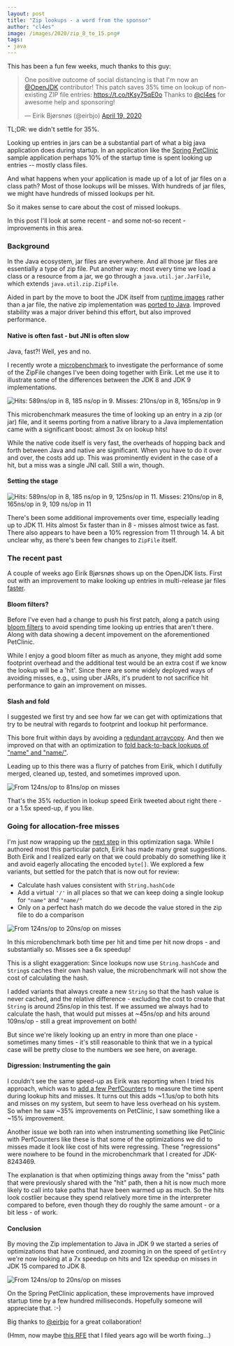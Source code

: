 ```yaml
---
layout: post
title: "Zip lookups - a word from the sponsor"
author: "cl4es"
image: /images/2020/zip_8_to_15.png#
tags:
- java
---
```


This has been a fun few weeks, much thanks to this guy:

<blockquote class="twitter-tweet"><p lang="en" dir="ltr">One positive outcome of social distancing is that I&#39;m now an <a href="https://twitter.com/OpenJDK?ref_src=twsrc%5Etfw">@OpenJDK</a> contributor! This patch saves 35% time on lookup of non-existing ZIP file entries: <a href="https://t.co/tKsy75qE0o">https://t.co/tKsy75qE0o</a> Thanks to <a href="https://twitter.com/cl4es?ref_src=twsrc%5Etfw">@cl4es</a> for awesome help and sponsoring!</p>&mdash; Eirik Bjørsnøs (@eirbjo) <a href="https://twitter.com/eirbjo/status/1251774366544773121?ref_src=twsrc%5Etfw">April 19, 2020</a></blockquote> <script async src="https://platform.twitter.com/widgets.js" charset="utf-8"></script> 

TL;DR: we didn't settle for 35%.

Looking up entries in jars can be a substantial part of what a big java 
application does during startup. In an application like the
[Spring PetClinic](https://github.com/spring-projects/spring-petclinic) sample
application perhaps 10% of the startup time is spent looking up entries -- mostly class files.
  
And what happens when your application is made up of a lot of jar files on a class path? Most of those lookups
will be misses. With hundreds of jar files, we might have hundreds of missed lookups per hit.

So it makes sense to care about the cost of missed lookups. 

In this post I'll look at some recent - and some not-so recent - improvements in this area.

### Background

In the Java ecosystem, jar files are everywhere. And all those jar files are
essentially a type of zip file. Put another way: most every time we load a
class or a resource from a jar, we go through a `java.util.jar.JarFile`, which
extends `java.util.zip.ZipFile`.

Aided in part by the move to boot the JDK itself from  [runtime images](https://openjdk.java.net/jeps/220)
 rather than a jar file, the native zip 
implementation was [ported to Java](https://bugs.openjdk.java.net/browse/JDK-8146693). 
Improved stability was a major driver behind this effort, but also improved performance. 

#### Native is often fast - but JNI is often slow

Java, fast?! Well, yes and no.

I recently wrote a [microbenchmark](http://cr.openjdk.java.net/~redestad/8243469/open.01/raw_files/new/test/micro/org/openjdk/bench/java/util/zip/ZipFileGetEntry.java) 
to investigate the performance of some of the ZipFile changes I've been doing together with Eirik. Let me 
use it to illustrate some of the differences between the JDK 8 and JDK 9
implementations.
 
<img src="/images/2020/zip_8_to_9.png" alt="Hits: 589ns/op in 8, 185 ns/op in 9. Misses: 210ns/op in 8, 165ns/op in 9">
 
This microbenchmark measures the time of looking up an entry in a zip (or jar) 
file, and it seems porting from a native library to a Java implementation came 
with a significant boost: almost 3x on lookup hits!

While the native code itself is very fast, the overheads of hopping back and forth 
between Java and native are significant. When you have to do it over and over, 
the costs add up. This was prominently evident in the case of a hit, but a miss
was a single JNI call. Still a win, though.

#### Setting the stage

<img src="/images/2020/zip_8_to_14.png" alt="Hits: 589ns/op in 8, 185 ns/op in 9, 125ns/op in 11. Misses: 210ns/op in 8, 165ns/op in 9, 109 ns/op in 11">

There's been some additional improvements over time, especially leading up to JDK 11.
Hits almost 5x faster than in 8 - misses almost twice as fast. There also appears to have been a 10% regression
from 11 through 14. A bit unclear why, as there's been few changes to `ZipFile` itself. 

### The recent past

A couple of weeks ago Eirik Bjørsnøs shows up on the OpenJDK lists. First out with an improvement
to make looking up entries in multi-release jar files [faster](https://bugs.openjdk.java.net/browse/JDK-8242596). 

#### Bloom filters?

Before I've even had a change to push his first patch, along a patch using [bloom filters](https://mail.openjdk.java.net/pipermail/core-libs-dev/2020-April/065788.html)
to avoid spending time looking up entries that aren't there. Along with data 
showing a decent impovement on the aforementioned PetClinic.

While I enjoy a good bloom filter as much as anyone, they might add some footprint overhead
and the additional test would be an extra cost if we know the lookup will be a 'hit'.
Since there are some widely deployed ways of avoiding misses, e.g., using uber JARs, it's
prudent to not sacrifice hit performance to gain an improvement on misses.
  
#### Slash and fold
  
I suggested we first try and see how far we can get with optimizations that try
to be neutral with regards to footprint and lookup hit performance.
 
This bore fruit within days by avoiding a [redundant arraycopy](https://bugs.openjdk.java.net/browse/JDK-8242842).
And then we improved on that with an optimization to [fold back-to-back lookups of "name" and "name/"](https://bugs.openjdk.java.net/browse/JDK-8242959). 
 
Leading up to this there was a flurry of patches from Eirik, which I dutifully merged, cleaned up, tested, and sometimes improved upon.

<img src="/images/2020/zip_base_to_8242959.png" alt="From 124ns/op to 81ns/op on misses">
 
That's the 35% reduction in lookup speed Eirik tweeted about right there - or a 1.5x speed-up, if you like.
 
### Going for allocation-free misses

I'm just now wrapping up the [next step](https://bugs.openjdk.java.net/browse/JDK-8243469)
in this optimization saga. While I authored most this particular patch, Eirik
has made many great suggestions. Both Eirik and I realized early on that we
could probably do something like it and avoid eagerly allocating the encoded
`byte[]`. We explored a few variants, but settled for the patch that is now
out for review:

- Calculate hash values consistent with `String.hashCode`
- Add a virtual `'/'` in all places so that we can keep doing a
  single lookup for `"name"` and `"name/"`
- Only on a perfect hash match do we decode the value stored in the zip file to
  do a comparison  

<img src="/images/2020/zip_base_to_8243469.png" alt="From 124ns/op to 20ns/op on misses">

In this microbenchmark both time per hit and time per hit now drops - and 
substantially so. Misses see a 6x speedup!
 
This is a slight exaggeration: Since lookups now use `String.hashCode` and
`String`s caches their own hash value, the microbenchmark will not show the
cost of calculating the hash. 
 
I added variants that always create a new `String` so that the hash
value is never cached, and the relative difference - excluding the cost to
create that `String` is around 25ns/op in this test. If we assumed we always 
had to calculate the hash, that would put misses at ~45ns/op and hits around 109ns/op - still a
great improvement on both! 
 
But since we're likely looking up an entry in more than one place - sometimes
many times - it's still reasonable to think that we in a typical case will be
pretty close to the numbers we see here, on average.

#### Digression: Instrumenting the gain 
  
I couldn't see the same speed-up as Eirik was reporting when I tried his
approach, which was to [add a few PerfCounters](http://cr.openjdk.java.net/~redestad/scratch/perfcounters_zip.patch)
to measure the time spent during lookup hits and misses. It turns out this adds
~1.1us/op to both hits and misses on my system, but seem to have less overhead
on his system. So when he saw ~35% improvements on PetClinic, I saw something
like a ~15% improvement.  
  
Another issue we both ran into when instrumenting something like PetClinic with
PerfCounters like these is that some of the optimizations we did to misses made
it look like cost of hits were regressing. These "regressions" were nowhere to
be found in the microbenchmark that I created for JDK-8243469.
  
The explanation is that when optimizing things away from the "miss" path that
were previously shared with the "hit" path, then a hit is now much more likely to
call into take paths that have been warmed up as much. So the hits look costlier
because they spend relatively more time in the interpreter compared
to before, even though they do roughly the same amount - or a bit less - of work.

#### Conclusion

By moving the Zip implementation to Java in JDK 9 we started a series of
optimizations that have continued, and zooming in on the speed of `getEntry`
we're now looking at a 7x speedup on hits and 12x speedup on misses in JDK 15
compared to JDK 8.

<img src="/images/2020/zip_8_to_15.png" alt="From 124ns/op to 20ns/op on misses">

On the Spring PetClinic application, these improvements have improved startup time by 
a few hundred milliseconds. Hopefully someone will appreciate that. :-)

Big thanks to [@eirbjo](https://twitter.com/eirbjo) for a great collaboration!

(Hmm, now maybe [this RFE](https://bugs.openjdk.java.net/browse/JDK-8193066) that I filed years ago will be worth fixing...)
